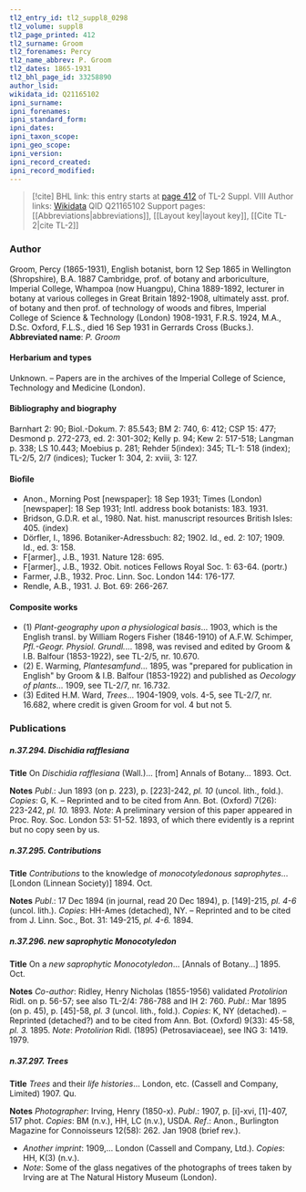 ```yaml
---
tl2_entry_id: tl2_suppl8_0298
tl2_volume: suppl8
tl2_page_printed: 412
tl2_surname: Groom
tl2_forenames: Percy
tl2_name_abbrev: P. Groom
tl2_dates: 1865-1931
tl2_bhl_page_id: 33258890
author_lsid: 
wikidata_id: Q21165102
ipni_surname: 
ipni_forenames: 
ipni_standard_form: 
ipni_dates: 
ipni_taxon_scope: 
ipni_geo_scope: 
ipni_version: 
ipni_record_created: 
ipni_record_modified:
---
```


> [!cite] BHL link: this entry starts at [page 412](https://www.biodiversitylibrary.org/page/33258890) of TL-2 Suppl. VIII
> Author links: [Wikidata](https://www.wikidata.org/wiki/Q21165102) QID Q21165102
> Support pages: [[Abbreviations|abbreviations]], [[Layout key|layout key]], [[Cite TL-2|cite TL-2]]

### Author

Groom, Percy (1865-1931), English botanist, born 12 Sep 1865 in Wellington (Shropshire), B.A. 1887 Cambridge, prof. of botany and arboriculture, Imperial College, Whampoa (now Huangpu), China 1889-1892, lecturer in botany at various colleges in Great Britain 1892-1908, ultimately asst. prof. of botany and then prof. of technology of woods and fibres, Imperial College of Science & Technology (London) 1908-1931, F.R.S. 1924, M.A., D.Sc. Oxford, F.L.S., died 16 Sep 1931 in Gerrards Cross (Bucks.). 
**Abbreviated name**: *P. Groom*

#### Herbarium and types

Unknown. – Papers are in the archives of the Imperial College of Science, Technology and Medicine (London).

#### Bibliography and biography

Barnhart 2: 90; Biol.-Dokum. 7: 85.543; BM 2: 740, 6: 412; CSP 15: 477; Desmond p. 272-273, ed. 2: 301-302; Kelly p. 94; Kew 2: 517-518; Langman p. 338; LS 10.443; Moebius p. 281; Rehder 5(index): 345; TL-1: 518 (index); TL-2/5, 2/7 (indices); Tucker 1: 304, 2: xviii, 3: 127.

#### Biofile

- Anon., Morning Post \[newspaper\]: 18 Sep 1931; Times (London) \[newspaper\]: 18 Sep 1931; Intl. address book botanists: 183. 1931.
- Bridson, G.D.R. et al., 1980. Nat. hist. manuscript resources British Isles: 405. (index)
- Dörfler, I., 1896. Botaniker-Adressbuch: 82; 1902. Id., ed. 2: 107; 1909. Id., ed. 3: 158.
- F\[armer\]., J.B., 1931. Nature 128: 695.
- F\[armer\]., J.B., 1932. Obit. notices Fellows Royal Soc. 1: 63-64. (portr.)
- Farmer, J.B., 1932. Proc. Linn. Soc. London 144: 176-177.
- Rendle, A.B., 1931. J. Bot. 69: 266-267.

#### Composite works

- (1) *Plant-geography upon a physiological basis*... 1903, which is the English transl. by William Rogers Fisher (1846-1910) of A.F.W. Schimper, *Pfl.-Geogr. Physiol. Grundl.*... 1898, was revised and edited by Groom & I.B. Balfour (1853-1922), see TL-2/5, nr. 10.670.
- (2) E. Warming, *Plantesamfund*... 1895, was "prepared for publication in English" by Groom & I.B. Balfour (1853-1922) and published as *Oecology of plants*... 1909, see TL-2/7, nr. 16.732.
- (3) Edited H.M. Ward, *Trees*... 1904-1909, vols. 4-5, see TL-2/7, nr. 16.682, where credit is given Groom for vol. 4 but not 5.

### Publications

##### n.37.294. Dischidia rafflesiana

**Title**
On *Dischidia rafflesiana* (Wall.)... \[from\] Annals of Botany... 1893. Oct.

**Notes**
*Publ*.: Jun 1893 (on p. 223), p. \[223\]-242, *pl. 10* (uncol. lith., fold.). *Copies*: G, K. – Reprinted and to be cited from Ann. Bot. (Oxford) 7(26): 223-242, *pl. 10.* 1893.
*Note*: A preliminary version of this paper appeared in Proc. Roy. Soc. London 53: 51-52. 1893, of which there evidently is a reprint but no copy seen by us.

##### n.37.295. Contributions

**Title**
*Contributions* to the knowledge of *monocotyledonous saprophytes*... \[London (Linnean Society)\] 1894. Oct.

**Notes**
*Publ*.: 17 Dec 1894 (in journal, read 20 Dec 1894), p. \[149\]-215, *pl. 4-6* (uncol. lith.). *Copies*: HH-Ames (detached), NY. – Reprinted and to be cited from J. Linn. Soc., Bot. 31: 149-215, *pl. 4-6.* 1894.

##### n.37.296. new saprophytic Monocotyledon

**Title**
On a *new saprophytic Monocotyledon*... \[Annals of Botany...\] 1895. Oct.

**Notes**
*Co-author*: Ridley, Henry Nicholas (1855-1956) validated *Protolirion* Ridl. on p. 56-57; see also TL-2/4: 786-788 and IH 2: 760.
*Publ*.: Mar 1895 (on p. 45), p. \[45\]-58, *pl. 3* (uncol. lith., fold.). *Copies*: K, NY (detached). – Reprinted (detached?) and to be cited from Ann. Bot. (Oxford) 9(33): 45-58, *pl. 3.* 1895.
*Note*: *Protolirion* Ridl. (1895) (Petrosaviaceae), see ING 3: 1419. 1979.

##### n.37.297. Trees

**Title**
*Trees* and their *life histories*... London, etc. (Cassell and Company, Limited) 1907. Qu.

**Notes**
*Photographer*: Irving, Henry (1850-x).
*Publ*.: 1907, p. \[i\]-xvi, \[1\]-407, 517 phot. *Copies*: BM (n.v.), HH, LC (n.v.), USDA.
*Ref*.: Anon., Burlington Magazine for Connoisseurs 12(58): 262. Jan 1908 (brief rev.).
- *Another imprint*: 1909,... London (Cassell and Company, Ltd.). *Copies*: HH, K(3) (n.v.).
- *Note*: Some of the glass negatives of the photographs of trees taken by Irving are at The Natural History Museum (London).

